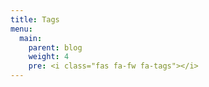 ```yaml
---
title: Tags
menu:
  main:
    parent: blog
    weight: 4
    pre: <i class="fas fa-fw fa-tags"></i>
---
```

